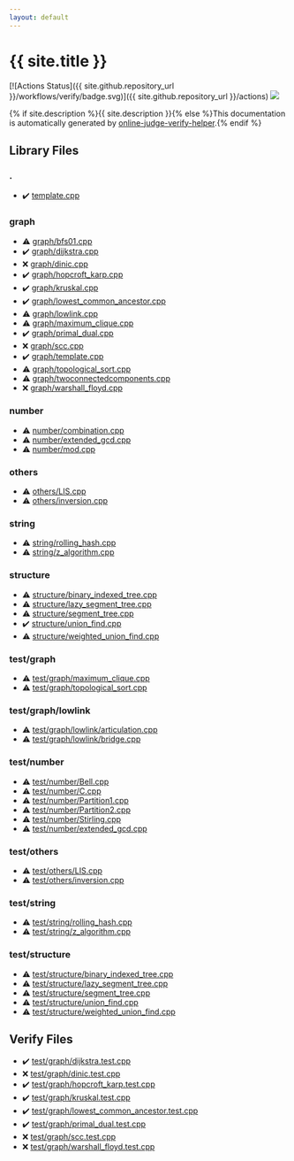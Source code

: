 ```yaml
---
layout: default
---
```


<!-- mathjax config similar to math.stackexchange -->
<script type="text/javascript" async
  src="https://cdnjs.cloudflare.com/ajax/libs/mathjax/2.7.5/MathJax.js?config=TeX-MML-AM_CHTML">
</script>
<script type="text/x-mathjax-config">
  MathJax.Hub.Config({
    TeX: { equationNumbers: { autoNumber: "AMS" }},
    tex2jax: {
      inlineMath: [ ['$','$'] ],
      processEscapes: true
    },
    "HTML-CSS": { matchFontHeight: false },
    displayAlign: "left",
    displayIndent: "2em"
  });
</script>

<script type="text/javascript" src="https://cdnjs.cloudflare.com/ajax/libs/jquery/3.4.1/jquery.min.js"></script>
<script src="https://cdn.jsdelivr.net/npm/jquery-balloon-js@1.1.2/jquery.balloon.min.js" integrity="sha256-ZEYs9VrgAeNuPvs15E39OsyOJaIkXEEt10fzxJ20+2I=" crossorigin="anonymous"></script>
<script type="text/javascript" src="assets/js/copy-button.js"></script>
<link rel="stylesheet" href="assets/css/copy-button.css" />


# {{ site.title }}

[![Actions Status]({{ site.github.repository_url }}/workflows/verify/badge.svg)]({{ site.github.repository_url }}/actions)
<a href="{{ site.github.repository_url }}"><img src="https://img.shields.io/github/last-commit/{{ site.github.owner_name }}/{{ site.github.repository_name }}" /></a>

{% if site.description %}{{ site.description }}{% else %}This documentation is automatically generated by <a href="https://github.com/kmyk/online-judge-verify-helper">online-judge-verify-helper</a>.{% endif %}

## Library Files

<div id="5058f1af8388633f609cadb75a75dc9d"></div>

### .

* :heavy_check_mark: <a href="library/template.cpp.html">template.cpp</a>


<div id="f8b0b924ebd7046dbfa85a856e4682c8"></div>

### graph

* :warning: <a href="library/graph/bfs01.cpp.html">graph/bfs01.cpp</a>
* :heavy_check_mark: <a href="library/graph/dijkstra.cpp.html">graph/dijkstra.cpp</a>
* :x: <a href="library/graph/dinic.cpp.html">graph/dinic.cpp</a>
* :heavy_check_mark: <a href="library/graph/hopcroft_karp.cpp.html">graph/hopcroft_karp.cpp</a>
* :heavy_check_mark: <a href="library/graph/kruskal.cpp.html">graph/kruskal.cpp</a>
* :heavy_check_mark: <a href="library/graph/lowest_common_ancestor.cpp.html">graph/lowest_common_ancestor.cpp</a>
* :warning: <a href="library/graph/lowlink.cpp.html">graph/lowlink.cpp</a>
* :warning: <a href="library/graph/maximum_clique.cpp.html">graph/maximum_clique.cpp</a>
* :heavy_check_mark: <a href="library/graph/primal_dual.cpp.html">graph/primal_dual.cpp</a>
* :x: <a href="library/graph/scc.cpp.html">graph/scc.cpp</a>
* :heavy_check_mark: <a href="library/graph/template.cpp.html">graph/template.cpp</a>
* :warning: <a href="library/graph/topological_sort.cpp.html">graph/topological_sort.cpp</a>
* :warning: <a href="library/graph/twoconnectedcomponents.cpp.html">graph/twoconnectedcomponents.cpp</a>
* :x: <a href="library/graph/warshall_floyd.cpp.html">graph/warshall_floyd.cpp</a>


<div id="b1bc248a7ff2b2e95569f56de68615df"></div>

### number

* :warning: <a href="library/number/combination.cpp.html">number/combination.cpp</a>
* :warning: <a href="library/number/extended_gcd.cpp.html">number/extended_gcd.cpp</a>
* :warning: <a href="library/number/mod.cpp.html">number/mod.cpp</a>


<div id="5e2bab0ecb94c4ea40777733195abe1b"></div>

### others

* :warning: <a href="library/others/LIS.cpp.html">others/LIS.cpp</a>
* :warning: <a href="library/others/inversion.cpp.html">others/inversion.cpp</a>


<div id="b45cffe084dd3d20d928bee85e7b0f21"></div>

### string

* :warning: <a href="library/string/rolling_hash.cpp.html">string/rolling_hash.cpp</a>
* :warning: <a href="library/string/z_algorithm.cpp.html">string/z_algorithm.cpp</a>


<div id="07414f4e15ca943e6cde032dec85d92f"></div>

### structure

* :warning: <a href="library/structure/binary_indexed_tree.cpp.html">structure/binary_indexed_tree.cpp</a>
* :warning: <a href="library/structure/lazy_segment_tree.cpp.html">structure/lazy_segment_tree.cpp</a>
* :warning: <a href="library/structure/segment_tree.cpp.html">structure/segment_tree.cpp</a>
* :heavy_check_mark: <a href="library/structure/union_find.cpp.html">structure/union_find.cpp</a>
* :warning: <a href="library/structure/weighted_union_find.cpp.html">structure/weighted_union_find.cpp</a>


<div id="baa37bfd168b079b758c0db816f7295f"></div>

### test/graph

* :warning: <a href="library/test/graph/maximum_clique.cpp.html">test/graph/maximum_clique.cpp</a>
* :warning: <a href="library/test/graph/topological_sort.cpp.html">test/graph/topological_sort.cpp</a>


<div id="2f522f94949fa34ad9333addc4407bb3"></div>

### test/graph/lowlink

* :warning: <a href="library/test/graph/lowlink/articulation.cpp.html">test/graph/lowlink/articulation.cpp</a>
* :warning: <a href="library/test/graph/lowlink/bridge.cpp.html">test/graph/lowlink/bridge.cpp</a>


<div id="27c49c4e5cc6f85fad5dbff6f8f0ef1b"></div>

### test/number

* :warning: <a href="library/test/number/Bell.cpp.html">test/number/Bell.cpp</a>
* :warning: <a href="library/test/number/C.cpp.html">test/number/C.cpp</a>
* :warning: <a href="library/test/number/Partition1.cpp.html">test/number/Partition1.cpp</a>
* :warning: <a href="library/test/number/Partition2.cpp.html">test/number/Partition2.cpp</a>
* :warning: <a href="library/test/number/Stirling.cpp.html">test/number/Stirling.cpp</a>
* :warning: <a href="library/test/number/extended_gcd.cpp.html">test/number/extended_gcd.cpp</a>


<div id="387155223b8efcb396433364712bb3df"></div>

### test/others

* :warning: <a href="library/test/others/LIS.cpp.html">test/others/LIS.cpp</a>
* :warning: <a href="library/test/others/inversion.cpp.html">test/others/inversion.cpp</a>


<div id="e46c0047b1d14ef43eeaaf13f64d385f"></div>

### test/string

* :warning: <a href="library/test/string/rolling_hash.cpp.html">test/string/rolling_hash.cpp</a>
* :warning: <a href="library/test/string/z_algorithm.cpp.html">test/string/z_algorithm.cpp</a>


<div id="2c7aa83aa7981015c539598d29afdf98"></div>

### test/structure

* :warning: <a href="library/test/structure/binary_indexed_tree.cpp.html">test/structure/binary_indexed_tree.cpp</a>
* :warning: <a href="library/test/structure/lazy_segment_tree.cpp.html">test/structure/lazy_segment_tree.cpp</a>
* :warning: <a href="library/test/structure/segment_tree.cpp.html">test/structure/segment_tree.cpp</a>
* :warning: <a href="library/test/structure/union_find.cpp.html">test/structure/union_find.cpp</a>
* :warning: <a href="library/test/structure/weighted_union_find.cpp.html">test/structure/weighted_union_find.cpp</a>


## Verify Files

* :heavy_check_mark: <a href="verify/test/graph/dijkstra.test.cpp.html">test/graph/dijkstra.test.cpp</a>
* :x: <a href="verify/test/graph/dinic.test.cpp.html">test/graph/dinic.test.cpp</a>
* :heavy_check_mark: <a href="verify/test/graph/hopcroft_karp.test.cpp.html">test/graph/hopcroft_karp.test.cpp</a>
* :heavy_check_mark: <a href="verify/test/graph/kruskal.test.cpp.html">test/graph/kruskal.test.cpp</a>
* :heavy_check_mark: <a href="verify/test/graph/lowest_common_ancestor.test.cpp.html">test/graph/lowest_common_ancestor.test.cpp</a>
* :heavy_check_mark: <a href="verify/test/graph/primal_dual.test.cpp.html">test/graph/primal_dual.test.cpp</a>
* :x: <a href="verify/test/graph/scc.test.cpp.html">test/graph/scc.test.cpp</a>
* :x: <a href="verify/test/graph/warshall_floyd.test.cpp.html">test/graph/warshall_floyd.test.cpp</a>


